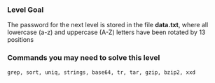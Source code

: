 ### Level Goal
The password for the next level is stored in the file **data.txt**, where all lowercase (a-z) and uppercase (A-Z) letters have been rotated by 13 positions

### Commands you may need to solve this level
`grep, sort, uniq, strings, base64, tr, tar, gzip, bzip2, xxd`